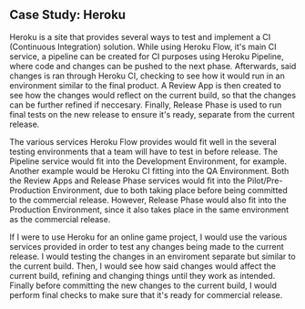 ## Case Study: Heroku

  Heroku is a site that provides several ways to test and implement a CI (Continuous Integration) solution. While using Heroku Flow, it's main CI service, a pipeline can be created for CI purposes using Heroku Pipeline, where code and changes can be pushed to the next phase. Afterwards, said changes is ran through Heroku CI, checking to see how it would run in an environment similar to the final product. A Review App is then created to see how the changes would reflect on the current build, so that the changes can be further refined if neccesary. Finally, Release Phase is used to run final tests on the new release to ensure it's ready, separate from the current release.
  
  The various services Heroku Flow provides would fit well in the several testing environments that a team will have to test in before release. The Pipeline service would fit into the Development Environment, for example. Another example would be Heroku CI fitting into the QA Environment. Both the Review Apps and Release Phase services would fit into the Pilot/Pre-Production Environment, due to both taking place before being committed to the commercial release. However, Release Phase would also fit into the Production Environment, since it also takes place in the same environment as the commercial release.
  
  If I were to use Heroku for an online game project, I would use the various services provided in order to test any changes being made to the current release. I would testing the changes in an enviroment separate but similar to the current build. Then, I would see how said changes would affect the current build, refining and changing things until they work as intended. Finally before committing the new changes to the current build, I would perform final checks to make sure that it's ready for commercial release.
